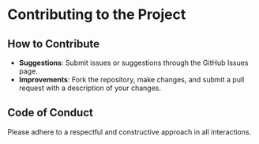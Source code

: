 # Contributing to the Project

## How to Contribute

- **Suggestions**: Submit issues or suggestions through the GitHub Issues page.
- **Improvements**: Fork the repository, make changes, and submit a pull request with a description of your changes.

## Code of Conduct

Please adhere to a respectful and constructive approach in all interactions.
